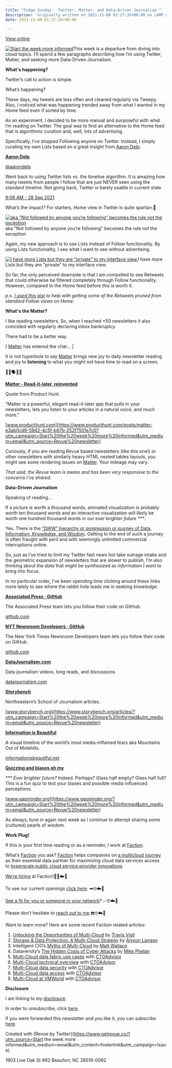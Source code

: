 ```yaml
---
title: "Fudge Sunday - Twitter, Matter, and Data-Driven Journalism "
description: 'originally written on 2021-11-08 01:27:35+00:00 on LAMP with vi, WordPress, Jekyll, Gatsby Cloud, Netlify, Revue, Substack, or Buttondown'
date: 2021-11-08 01:27:35+00:00

---
```


[View online](https://sunday.fudge.org/issues/fudge-sunday-twitter-matter-and-data-driven-journalism-836999?utm_campaign=Issue&utm_content=view_in_browser&utm_medium=email&utm_source=Start+the+week+more+informed)

[![Start the week more informed](https://bucketeer-e05bbc84-baa3-437e-9518-adb32be77984.s3.amazonaws.com/public/images/3163b92d-e18c-4fcd-beeb-13ec06c3ed70_1200x115.png "Start the week more informed")](https://substackcdn.com/image/fetch/f_auto,q_auto:good,fl_progressive:steep/https%3A%2F%2Fbucketeer-e05bbc84-baa3-437e-9518-adb32be77984.s3.amazonaws.com%2Fpublic%2Fimages%2F3163b92d-e18c-4fcd-beeb-13ec06c3ed70_1200x115.png)This week is a departure from diving into cloud topics. I’ll spend a few paragraphs describing how I’m using Twitter, Matter, and seeking more Data-Driven Journalism.

 **What's happening?**

Twitter’s call to action is simple.

What’s happening?

These days, my tweets are less often and cleaned regularly via Tweepy. Also, I noticed what was happening trended away from what I wanted in my Home feed even if sorted by time.

As an experiment, I decided to be more manual and purposeful with what I’m reading on Twitter. The goal was to find an alternative to the Home feed that is algorithmic curation and, well, lots of advertising.

Specifically, I’ve stopped Following anyone on Twitter. Instead, I simply curating my own Lists based on a great insight from [Aaron Delp](https://twitter.com/aarondelp/status/1442838630943313921?utm_campaign=Start%20the%20week%20more%20informed&utm_medium=email&utm_source=Revue%20newsletter).

**[Aaron Delp](https://twitter.com/aarondelp/status/1442838630943313921)**

[@aarondelp](https://twitter.com/aarondelp/status/1442838630943313921)

Went back to using Twitter lists vs. the timeline algorithm. It is amazing how many tweets from people I follow that are just NEVER seen using the standard timeline. Not going back, Twitter is barely usable in current state

 [9:08 AM - 28 Sep 2021](https://twitter.com/aarondelp/status/1442838630943313921)

What’s the impact? For starters, Home view in Twitter is quite spartan.🤣

[![aka "Not followed by anyone you’re following" becomes the rule not the exception](https://bucketeer-e05bbc84-baa3-437e-9518-adb32be77984.s3.amazonaws.com/public/images/2ef60cc3-14ce-462f-aa01-589c9e353590_682x533.png "aka \"Not followed by anyone you’re following\" becomes the rule not the exception")](https://substackcdn.com/image/fetch/f_auto,q_auto:good,fl_progressive:steep/https%3A%2F%2Fbucketeer-e05bbc84-baa3-437e-9518-adb32be77984.s3.amazonaws.com%2Fpublic%2Fimages%2F2ef60cc3-14ce-462f-aa01-589c9e353590_682x533.png)aka "Not followed by anyone you’re following" becomes the rule not the exception

Again, my new approach is to use Lists instead of Follow functionality. By using Lists functionality, I see what I want to see without advertising.

[![I have more Lists but they are "private" to my interface view.](https://bucketeer-e05bbc84-baa3-437e-9518-adb32be77984.s3.amazonaws.com/public/images/f95236f3-d31f-4b8b-87de-c8f2ea420cd8_324x216.png "I have more Lists but they are \"private\" to my interface view.")](https://substackcdn.com/image/fetch/f_auto,q_auto:good,fl_progressive:steep/https%3A%2F%2Fbucketeer-e05bbc84-baa3-437e-9518-adb32be77984.s3.amazonaws.com%2Fpublic%2Fimages%2Ff95236f3-d31f-4b8b-87de-c8f2ea420cd8_324x216.png)I have more Lists but they are "private" to my interface view.

So far, the only perceived downside is that I am compelled to see Retweets that could otherwise be filtered completely through Follow functionality. However, compared to the Home feed before this is worth it.

*p.s. [I used this gist](https://gist.github.com/JayCuthrell/59c2de1ae1381d96982decb5c61dd545?utm_campaign=Start%20the%20week%20more%20informed&utm_medium=email&utm_source=Revue%20newsletter) to help with getting some of the Retweets pruned from standard Follow views on Home.*

 **What's the Matter?**

I like reading newsletters. So, when I reached +50 newsletters it also coincided with regularly declaring inbox bankruptcy.

There had to be a better way.

[ [Matter](https://www.producthunt.com/posts/matter-e3ab0cd9-5942-4c5f-b67b-252f7501e7c0?utm_campaign=Start%20the%20week%20more%20informed&utm_medium=email&utm_source=Revue%20newsletter) has entered the chat… ]

It is not hyperbole to say [Matter](https://www.producthunt.com/posts/matter-e3ab0cd9-5942-4c5f-b67b-252f7501e7c0?utm_campaign=Start%20the%20week%20more%20informed&utm_medium=email&utm_source=Revue%20newsletter) brings new joy to daily newsletter reading and joy to **listening** to what you might not have time to read on a screen.

📖📱🗣🙏🙌

**[Matter - Read-it-later, reinvented](https://www.producthunt.com/posts/matter-e3ab0cd9-5942-4c5f-b67b-252f7501e7c0?utm_campaign=Start%20the%20week%20more%20informed&utm_medium=email&utm_source=Revue%20newsletter)**

Quote from Product Hunt:

“Matter is a powerful, elegant read-it-later app that pulls in your newsletters, lets you listen to your articles in a natural voice, and much more.”

[www.producthunt.com](https://www.producthunt.com/posts/matter-e3ab0cd9-5942-4c5f-b67b-252f7501e7c0?utm_campaign=Start%20the%20week%20more%20informed&utm_medium=email&utm_source=Revue%20newsletter)

Curiously, if you are reading Revue based newsletters (like this one!) or other newsletters with similarly heavy HTML nested tables layouts, you might see *some* rendering issues on [Matter](https://www.producthunt.com/posts/matter-e3ab0cd9-5942-4c5f-b67b-252f7501e7c0?utm_campaign=Start%20the%20week%20more%20informed&utm_medium=email&utm_source=Revue%20newsletter). Your mileage may vary.

*That said, the Revue team is aware and has been very responsive to the concerns I’ve shared.*

 **Data-Driven Journalism**

Speaking of reading…

If a picture is worth a thousand words, animated visualization is probably worth ten thousand words and an interactive visualization will likely be worth one hundred thousand words in our *ever brighter future \*\*\**.

Yes. There is the [“DIKW” hierarchy or progression or journey of Data, Information, Knowledge, and Wisdom](https://www.youtube.com/watch?t=49s&utm_campaign=Start%20the%20week%20more%20informed&utm_medium=email&utm_source=Revue%20newsletter&v=io6QdGcoWMU). Getting to the end of such a journey is often fraught with peril and with seemingly unlimited commercial interruptions online.

So, just as I’ve tried to limit my Twitter fast news hot take outrage intake and the geometric expansion of newsletters that are slower to publish, I’m also thinking about the *data* that might be synthesized as *information* I want to bring into focus.

In no particular order, I’ve been spending time clicking around these links more lately to see where the rabbit hole leads me in seeking *knowledge*:

**[Associated Press · GitHub](https://github.com/associatedpress?utm_campaign=Start%20the%20week%20more%20informed&utm_medium=email&utm_source=Revue%20newsletter)**

The Associated Press team lets you follow their code on GitHub.

[github.com](https://github.com/associatedpress?utm_campaign=Start%20the%20week%20more%20informed&utm_medium=email&utm_source=Revue%20newsletter)

**[NYT Newsroom Developers · GitHub](https://github.com/newsdev?utm_campaign=Start%20the%20week%20more%20informed&utm_medium=email&utm_source=Revue%20newsletter)**

The New York Times Newsroom Developers team lets you follow their code on GitHub.

[github.com](https://github.com/newsdev?utm_campaign=Start%20the%20week%20more%20informed&utm_medium=email&utm_source=Revue%20newsletter)

**[DataJournalism.com](https://datajournalism.com/read?utm_campaign=Start%20the%20week%20more%20informed&utm_medium=email&utm_source=Revue%20newsletter)**

Data journalism videos, long reads, and discussions.

[datajournalism.com](https://datajournalism.com/read?utm_campaign=Start%20the%20week%20more%20informed&utm_medium=email&utm_source=Revue%20newsletter)

**[Storybench](https://www.storybench.org/articles/?utm_campaign=Start%20the%20week%20more%20informed&utm_medium=email&utm_source=Revue%20newsletter)**

Northeastern’s School of Journalism articles.

[www.storybench.org](https://www.storybench.org/articles/?utm_campaign=Start%20the%20week%20more%20informed&utm_medium=email&utm_source=Revue%20newsletter)

**[Information is Beautiful](https://informationisbeautiful.net/visualizations/mountains-out-of-molehills/?utm_campaign=Start%20the%20week%20more%20informed&utm_medium=email&utm_source=Revue%20newsletter)**

A visual timeline of the world’s most media-inflamed fears aka Mountains Out of Molehills.

[informationisbeautiful.net](https://informationisbeautiful.net/visualizations/mountains-out-of-molehills/?utm_campaign=Start%20the%20week%20more%20informed&utm_medium=email&utm_source=Revue%20newsletter)

**[Quizzing and biases oh my](https://www.gapminder.org/?utm_campaign=Start%20the%20week%20more%20informed&utm_medium=email&utm_source=Revue%20newsletter)**

*\*\*\* Ever brighter future?* Indeed. Perhaps? Glass half empty? Glass half full? This is a fun quiz to test your biases and possible media influenced perceptions.

[www.gapminder.org](https://www.gapminder.org/?utm_campaign=Start%20the%20week%20more%20informed&utm_medium=email&utm_source=Revue%20newsletter)

As always, tune in again next week as I continue to attempt sharing some (cultured) pearls of *wisdom*.

 **Work Plug!**

If this is your first time reading or as a reminder, I work at [Faction](https://www.factioninc.com/solutions/multi-cloud-data-services/?utm_campaign=Fudge%20Sunday&utm_medium=email&utm_source=Revue%20newsletter).

What’s [Faction](https://www.factioninc.com/solutions/multi-cloud-data-services/?utm_campaign=Fudge%20Sunday&utm_medium=email&utm_source=Revue%20newsletter) you ask? [Faction](https://www.factioninc.com/solutions/multi-cloud-data-services/?utm_campaign=Fudge%20Sunday&utm_medium=email&utm_source=Revue%20newsletter) helps companies on [a multicloud journey](https://www.factioninc.com/solutions/multi-cloud-data-services/?utm_campaign=Fudge%20Sunday&utm_medium=email&utm_source=Revue%20newsletter) as their essential data partner for maximizing cloud data services access to [hyperscale public cloud service provider innovations](https://www.factioninc.com/solutions/multi-cloud-data-services/?utm_campaign=Fudge%20Sunday&utm_medium=email&utm_source=Revue%20newsletter).

[We’re hiring](https://grnh.se/66f4d22d4us?utm_campaign=Fudge%20Sunday&utm_medium=email&utm_source=Revue%20newsletter) at Faction!🎉🤓☁️🚀

To see our current openings [click here](https://grnh.se/66f4d22d4us?utm_campaign=Fudge%20Sunday&utm_medium=email&utm_source=Revue%20newsletter). ⬅️🤓☁️🚀

[See a fit for you or someone in your network](https://grnh.se/66f4d22d4us?utm_campaign=Fudge%20Sunday&utm_medium=email&utm_source=Revue%20newsletter)? ✅🤓☁️🚀

Please don’t hesitate to [reach out to me](https://jaycuthrell.com/contact/?utm_campaign=Fudge%20Sunday&utm_medium=email&utm_source=Revue%20newsletter).☎️🤓☁️🚀

Want to learn more? Here are some recent Faction related articles:

1. [Unlocking the Opportunities of Multi-Cloud](https://www.delltechnologies.com/en-us/blog/unlocking-the-opportunities-of-multi-cloud/?utm_campaign=Fudge%20Sunday&utm_medium=email&utm_source=Revue%20newsletter) by [Travis Vigil](https://www.delltechnologies.com/en-us/blog/authors/travis-vigil/?utm_campaign=Fudge%20Sunday&utm_medium=email&utm_source=Revue%20newsletter)
2. [Storage & Data Protection: A Multi-Cloud Strategy](https://www.delltechnologies.com/en-us/blog/storage-and-data-protection-for-your-cloud-first-strategy/?utm_campaign=Fudge%20Sunday&utm_medium=email&utm_source=Revue%20newsletter) by [Alyson Langon](https://www.delltechnologies.com/en-us/blog/authors/alyson-langon/?utm_campaign=Fudge%20Sunday&utm_medium=email&utm_source=Revue%20newsletter)
3. Intelligent CIO’s [Myths of Multi-Cloud](https://www.intelligentcio.com/north-america/2021/10/07/myths-of-multi-cloud-whats-standing-in-the-way-of-a-streamlined-approach/?utm_campaign=Fudge%20Sunday&utm_medium=email&utm_source=Revue%20newsletter) by [Matt Wallace](https://twitter.com/mattwallace?utm_campaign=Fudge%20Sunday&utm_medium=email&utm_source=Revue%20newsletter)
4. Dataversity’s [The Hidden Costs of Cyber Attacks](https://www.dataversity.net/the-hidden-costs-of-cyberattacks/?utm_campaign=Fudge%20Sunday&utm_medium=email&utm_source=Revue%20newsletter) by [Mike Phelan](https://www.linkedin.com/in/mikephelan-1912/?utm_campaign=Fudge%20Sunday&utm_medium=email&utm_source=Revue%20newsletter)
5. [Multi-Cloud data fabric use cases](https://thectoadvisor.com/multicloud-data-fabric-use-cases-with-faction/?utm_campaign=Fudge%20Sunday&utm_medium=email&utm_source=Revue%20newsletter) with [CTOAdvisor](https://thectoadvisor.com/?utm_campaign=Fudge%20Sunday&utm_medium=email&utm_source=Revue%20newsletter)
6. [Multi-Cloud technical overview](https://thectoadvisor.com/faction-multicloud-technical-overview-interview-with-matt-wallace/?utm_campaign=Fudge%20Sunday&utm_medium=email&utm_source=Revue%20newsletter) with [CTOAdvisor](https://thectoadvisor.com/?utm_campaign=Fudge%20Sunday&utm_medium=email&utm_source=Revue%20newsletter)
7. [Multi-Cloud data security](https://thectoadvisor.com/multi-cloud-data-security-dell-technologies-and-faction/?utm_campaign=Fudge%20Sunday&utm_medium=email&utm_source=Revue%20newsletter) with [CTOAdvisor](https://thectoadvisor.com/?utm_campaign=Fudge%20Sunday&utm_medium=email&utm_source=Revue%20newsletter)
8. [Multi-Cloud data access](https://thectoadvisor.com/using-dell-powerscale-for-multi-cloud-data-access/?utm_campaign=Fudge%20Sunday&utm_medium=email&utm_source=Revue%20newsletter) with [CTOAdvisor](https://thectoadvisor.com/?utm_campaign=Fudge%20Sunday&utm_medium=email&utm_source=Revue%20newsletter)
9. [Multi-Cloud at VMWorld](https://www.linkedin.com/posts/kltownsend_multicloud-vmworld-activity-6851248635166957568-oEkR/?utm_campaign=Fudge%20Sunday&utm_medium=email&utm_source=Revue%20newsletter) with [CTOAdvisor](https://thectoadvisor.com/?utm_campaign=Fudge%20Sunday&utm_medium=email&utm_source=Revue%20newsletter)

 **Disclosure**

I am linking to my [disclosure](https://jaycuthrell.com/disclosure/?utm_campaign=Fudge%20Sunday&utm_medium=email&utm_source=Revue%20newsletter).

In order to unsubscribe, click [here](#).

If you were forwarded this newsletter and you like it, you can subscribe [here](https://sunday.fudge.org/?utm_campaign=Issue&utm_content=forwarded&utm_medium=email&utm_source=Start+the+week+more+informed).

Created with [Revue by Twitter](https://www.getrevue.co/?utm_source=Start the week more informed&utm_medium=email&utm_content=footerlink&utm_campaign=Issue).

1903 Live Oak St #92 Beaufort, NC 28516-0092

